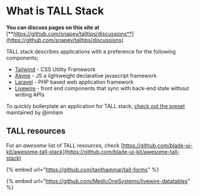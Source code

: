 # What is TALL Stack

**You can discuss pages on this site at** [**https://github.com/snapey/talltips/discussions**](https://github.com/snapey/talltips/discussions)

TALL stack describes applications with a preference for the following components;

* [Tailwind](https://tailwindcss.com/) - CSS Utility Framework
* [Alpine](https://github.com/alpinejs/alpine) - JS a lightweight declarative javascript framework
* [Laravel](https://laravel.com) - PHP based web application framework
* [Livewire](https://laravel-livewire.com/) - front end components that sync with back-end state without writing APIs

To quickly boilerplate an application for TALL stack, [check out the preset](https://github.com/laravel-frontend-presets/tall) maintained by @imliam

## TALL resources

For an _awesome_ list of TALL resources, check  [https://github.com/blade-ui-kit/awesome-tall-stack](https://github.com/blade-ui-kit/awesome-tall-stack)

{% embed url="https://github.com/tanthammar/tall-forms" %}

{% embed url="https://github.com/MedicOneSystems/livewire-datatables" %}
